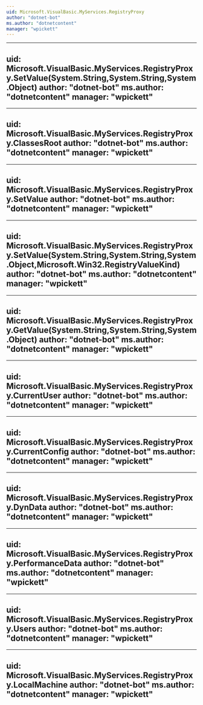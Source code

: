 ```yaml
---
uid: Microsoft.VisualBasic.MyServices.RegistryProxy
author: "dotnet-bot"
ms.author: "dotnetcontent"
manager: "wpickett"
---
```


---
uid: Microsoft.VisualBasic.MyServices.RegistryProxy.SetValue(System.String,System.String,System.Object)
author: "dotnet-bot"
ms.author: "dotnetcontent"
manager: "wpickett"
---

---
uid: Microsoft.VisualBasic.MyServices.RegistryProxy.ClassesRoot
author: "dotnet-bot"
ms.author: "dotnetcontent"
manager: "wpickett"
---

---
uid: Microsoft.VisualBasic.MyServices.RegistryProxy.SetValue
author: "dotnet-bot"
ms.author: "dotnetcontent"
manager: "wpickett"
---

---
uid: Microsoft.VisualBasic.MyServices.RegistryProxy.SetValue(System.String,System.String,System.Object,Microsoft.Win32.RegistryValueKind)
author: "dotnet-bot"
ms.author: "dotnetcontent"
manager: "wpickett"
---

---
uid: Microsoft.VisualBasic.MyServices.RegistryProxy.GetValue(System.String,System.String,System.Object)
author: "dotnet-bot"
ms.author: "dotnetcontent"
manager: "wpickett"
---

---
uid: Microsoft.VisualBasic.MyServices.RegistryProxy.CurrentUser
author: "dotnet-bot"
ms.author: "dotnetcontent"
manager: "wpickett"
---

---
uid: Microsoft.VisualBasic.MyServices.RegistryProxy.CurrentConfig
author: "dotnet-bot"
ms.author: "dotnetcontent"
manager: "wpickett"
---

---
uid: Microsoft.VisualBasic.MyServices.RegistryProxy.DynData
author: "dotnet-bot"
ms.author: "dotnetcontent"
manager: "wpickett"
---

---
uid: Microsoft.VisualBasic.MyServices.RegistryProxy.PerformanceData
author: "dotnet-bot"
ms.author: "dotnetcontent"
manager: "wpickett"
---

---
uid: Microsoft.VisualBasic.MyServices.RegistryProxy.Users
author: "dotnet-bot"
ms.author: "dotnetcontent"
manager: "wpickett"
---

---
uid: Microsoft.VisualBasic.MyServices.RegistryProxy.LocalMachine
author: "dotnet-bot"
ms.author: "dotnetcontent"
manager: "wpickett"
---
